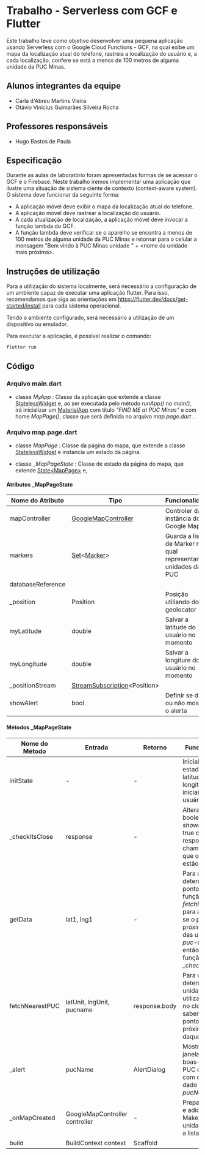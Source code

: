 # Trabalho - Serverless com GCF e Flutter

Este trabalho teve como objetivo desenvolver uma pequena aplicação usando Serverless com o Google Cloud Functions - GCF, na qual exibe um mapa da localização atual do telefone, rastreia a localização do usuário e, a cada localização, confere se está a menos de 100 metros de alguma unidade da PUC Minas.

## Alunos integrantes da equipe

* Carla d'Abreu Martins Vieira
* Otávio Vinícius Guimarães Silveira Rocha

## Professores responsáveis

* Hugo Bastos de Paula

## Especificação

Durante as aulas de laboratório foram apresentadas formas de se acessar o GCF e o Firebase. Neste trabalho iremos implementar uma aplicação que ilustre uma situação de sistema ciente de contexto (context-aware system). O sistema deve funcionar da seguinte forma:

* A aplicação móvel deve exibir o mapa da localização atual do telefone.
* A aplicação móvel deve rastrear a localização do usuário.
* A cada atualização de localização, a aplicação móvel deve invocar a função lambda do GCF.
* A função lambda deve verificar se o aparelho se encontra a menos de 100 metros de alguma unidade da PUC Minas e retornar para o celular a mensagem "Bem vindo à PUC Minas unidade " + <nome da unidade mais próxima>.


## Instruções de utilização

Para a utilização do sistema localmente, será necessário a configuração de um ambiente capaz de executar uma aplicação flutter. Para isso, recomendamos que siga as orientações em https://flutter.dev/docs/get-started/install para cada sistema operacional.

Tendo o ambiente configurado, será necessário a utilização de um dispositivo ou emulador.

Para executar a aplicação, é possível realizar o comando:

```shell
flutter run
```

## Código

### Arquivo main.dart

* classe *MyApp* : Classe da aplicação que extende a classe [StatelessWidget](https://api.flutter.dev/flutter/widgets/StatefulWidget-class.html) e, ao ser executada pelo método *runApp()* no *main()*, irá inicializar um [MaterialApp](https://api.flutter.dev/flutter/material/MaterialApp-class.html) com título *"FIND ME at PUC Minas"* e com home *MapPage()*, classe que será definida no arquivo *map.page.dart* .

### Arquivo map.page.dart

* classe *MapPage* : Classe da página do mapa, que extende a classe [StatelessWidget](https://api.flutter.dev/flutter/widgets/StatefulWidget-class.html) e instancia um estado da página.

* classe *_MapPageState* : Classe de estado da página do mapa, que extende [State\<MapPage\>](https://api.flutter.dev/flutter/widgets/State-class.html) e, 

#### Atributos _MapPageState

| Nome do Atributo  | Tipo                | Funcionalidade                           |
|-------------------|---------------------|------------------------------------------|
| mapController     | [GoogleMapController](https://pub.dev/documentation/google_maps_flutter/latest/google_maps_flutter/GoogleMapController-class.html) | Controler da instância do Google Maps|
| markers           | [Set](https://api.flutter.dev/flutter/dart-core/Set-class.html)\<[Marker](https://pub.dev/documentation/flutter_map/latest/flutter_map.plugin_api/Marker-class.html)\> | Guarda a lista de Marker no qual representam as unidades da PUC      |
| databaseReference |                     |                                          |
| _position         | Position            | Posição utiliando do geolocator |
| myLatitude        | double              | Salvar a latitude do usuário no momento  |
| myLongitude       | double              | Salvar a longiture do usuário no momento |
| _positionStream   | [StreamSubscription](https://api.dart.dev/stable/2.10.4/dart-async/StreamSubscription-class.html)\<Position\>  |                                          |
| showAlert         | bool                | Definir se deve ou não mostrar o alerta |

#### Métodos _MapPageState

| Nome do Método  | Entrada                         | Retorno       | Funcionalidade                                                                                                                                                                       |
|-----------------|---------------------------------|---------------|--------------------------------------------------------------------------------------------------------------------------------------------------------------------------------------|
| initState       | -                               | -              | Inicializar o estado com as latitudes e longitudes iniciais do usuário                                                                                                               |
| _checkItsClose  | response                        | -              | Alterar o atributo booleano *showAlert* para true caso a resposta da chamada seja que os pontos estão próximos.                                                                      |
| getData         | lat1, lng1                      | -              | Para um determinado ponto, utiliza da função *fetchNearestPUC* para a restosta se o ponto está próximo de uma das unidades em *puc-units* e então utiliza da função *_checkItsClose* |
| fetchNearestPUC | latUnit, lngUnit, pucname       | response.body | Para uma determinada unidade da PUC, utiliza da função no cloud fuctions saber se um ponto está próximo ou não daquela PUC.                                                          |
| _alert          | pucName                         | AlertDialog   | Mostra uma janela dando as boas-vindas a PUC da unidade com o nome dado em *pucName*                                                                                                 |
| _onMapCreated   | GoogleMapController  controller | -              | Prepara o mapa e adiciona os Makers das unidades da PUC a lista *markers*.                                                                                                           |
| build           | BuildContext  context           | Scaffold      |                                                                                                                                                                                      |
